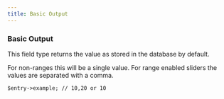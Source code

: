 ```yaml
---
title: Basic Output
---
```


### Basic Output

This field type returns the value as stored in the database by default.

For non-ranges this will be a single value. For range enabled sliders the values are separated with a comma.

    $entry->example; // 10,20 or 10
